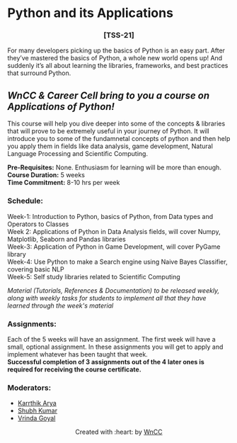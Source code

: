 # Python and its Applications
<h3 align = 'center'> [TSS-21] </h3>  

For many developers picking up the basics of Python is an easy part. After they’ve mastered the basics of Python, a whole new world opens up! And suddenly it’s all about learning the libraries, frameworks, and best practices that surround Python. 

## ***WnCC & Career Cell bring to you a course on Applications of Python!***  
This course will help you dive deeper into some of the concepts & libraries that will prove to be extremely useful in your journey of  Python. It will introduce you to some of the fundamnetal concepts of python and then help you apply them in fields like data analysis, game development, Natural Language Processing and Scientific Computing.

**Pre-Requisites:** None. Enthusiasm for learning will be more than enough.  
**Course Duration:**  5 weeks  
**Time Commitment:** 8-10 hrs per week
### Schedule: 
Week-1: Introduction to Python, basics of Python, from Data types and Operators to Classes                                                                    
Week 2: Applications of Python in Data Analysis fields, will cover Numpy, Matplotlib, Seaborn and Pandas libraries                                    
Week-3: Application of Python in Game Development, will cover PyGame library                                                            
Week-4: Use Python to make a Search engine using Naive Bayes Classifier, covering basic NLP                                                          
Week-5: Self study libraries related to Scientific Computing

_Material (Tutorials, References & Documentation) to be released weekly, along with weekly tasks for students to implement all that they have learned through the week's material_

### Assignments:  
Each of the 5 weeks will have an assignment. The first week will have a small, optional assignment. In these assignments you will get to apply and implement whatever has been taught that week.   
**Successful completion of 3 assignments out of the 4 later ones is required for receiving the course certificate.**

### Moderators:
- [Karrthik Arya](https://www.facebook.com/karrthik.arya/)
- [Shubh Kumar](https://www.facebook.com/profile.php?id=100057361624828)
- [Vrinda Goyal](https://www.facebook.com/vrinda.goel.7967/)

<p align="center">Created with :heart: by <a href="https://www.wncc-iitb.org/">WnCC</a></p>
